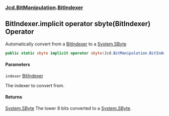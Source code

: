 ### [Jcd.BitManipulation](Jcd.BitManipulation.md 'Jcd.BitManipulation').[BitIndexer](Jcd.BitManipulation.BitIndexer.md 'Jcd.BitManipulation.BitIndexer')

## BitIndexer.implicit operator sbyte(BitIndexer) Operator

Automatically convert from a [BitIndexer](Jcd.BitManipulation.BitIndexer.md 'Jcd.BitManipulation.BitIndexer') to a [System.SByte](https://docs.microsoft.com/en-us/dotnet/api/System.SByte 'System.SByte')

```csharp
public static sbyte implicit operator sbyte(Jcd.BitManipulation.BitIndexer indexer);
```
#### Parameters

<a name='Jcd.BitManipulation.BitIndexer.op_Implicitsbyte(Jcd.BitManipulation.BitIndexer).indexer'></a>

`indexer` [BitIndexer](Jcd.BitManipulation.BitIndexer.md 'Jcd.BitManipulation.BitIndexer')

The indexer to convert from.

#### Returns
[System.SByte](https://docs.microsoft.com/en-us/dotnet/api/System.SByte 'System.SByte')
The lower 8 bits converted to a [System.SByte](https://docs.microsoft.com/en-us/dotnet/api/System.SByte 'System.SByte').